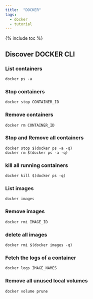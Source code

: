 ```yaml
---
title:  "DOCKER"
tags:
  - docker
  - tutorial
---
```

{% include toc %}

## Discover DOCKER CLI

### List containers
```shell
docker ps -a
```

### Stop containers
```shell
docker stop CONTAINER_ID
```

### Remove containers
```shell
docker rm CONTAINER_ID
```

### Stop and Remove all containers
```shell
docker stop $(docker ps -a -q)
docker rm $(docker ps -a -q)
```

### kill all running containers 
```shell
docker kill $(docker ps -q)
```

### List images
```shell
docker images
```

### Remove images
```shell
docker rmi IMAGE_ID
```

### delete all images
```shell
docker rmi $(docker images -q)
```

### Fetch the logs of a container
```shell
docker logs IMAGE_NAMES
```

### Remove all unused local volumes
```shell
docker volume prune
```

```shell

```